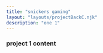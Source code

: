 ```yaml
---
title: "snickers gaming"
layout: "layouts/projectBackC.njk"
description: "one 1"
---
```


### project 1 content
